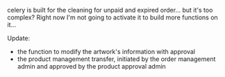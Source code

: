 celery is built for the cleaning for unpaid and expired order... but it's too complex?
Right now I'm not going to activate it to build more functions on it...

Update:
  - the function to modify the artwork's information with approval
  - the product management transfer, initiated by the order management admin and approved by the product approval admin

